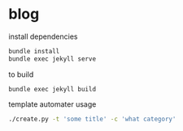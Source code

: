 # blog
install dependencies
```bash
bundle install
bundle exec jekyll serve
```
to build
```
bundle exec jekyll build
```
template automater usage
```bash
./create.py -t 'some title' -c 'what category'
```
